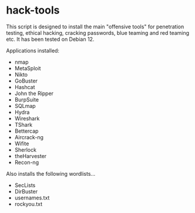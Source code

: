 # hack-tools

This script is designed to install the main \"offensive tools\" for penetration testing, ethical hacking, cracking passwords, blue teaming and red teaming etc. It has been tested on Debian 12.

Applications installed:

  * nmap
  * MetaSploit
  * Nikto
  * GoBuster
  * Hashcat
  * John the Ripper
  * BurpSuite
  * SQLmap
  * Hydra
  * Wireshark
  * TShark
  * Bettercap
  * Aircrack-ng
  * Wifite
  * Sherlock
  * theHarvester
  * Recon-ng

Also installs the following wordlists...

  * SecLists
  * DirBuster
  * usernames.txt
  * rockyou.txt
